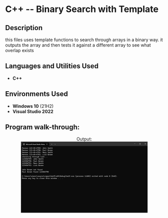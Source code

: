 <h1>C++ -- Binary Search with Template</h1>

<h2>Description</h2>
this files uses template functions to search through arrays in a binary way. it outputs the array and then tests it against a different array to see what overlap exists
<br />


<h2>Languages and Utilities Used</h2>

- <b>C++</b> 

<h2>Environments Used </h2>

- <b>Windows 10</b> (21H2)
- <b>Visual Studio 2022</b>

<h2>Program walk-through:</h2>

<p align="center">
Output: <br/>
<img src="https://github.com/siafergu/program-images/blob/main/coutput.png?raw=true" height="80%" width="80%" alt="Disk Sanitization Steps"/>
<br />
<br />
